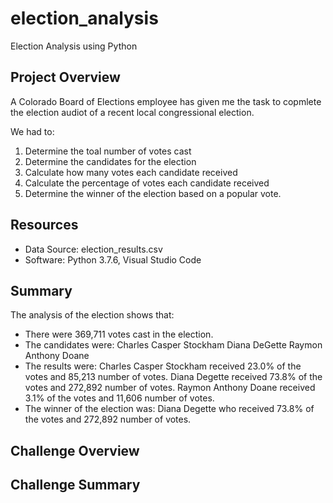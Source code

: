 # election_analysis
Election Analysis using Python

## Project Overview
A Colorado Board of Elections employee has given me the task to copmlete the election audiot of a recent local congressional election.

We had to:
1. Determine the toal number of votes cast
2. Determine the candidates for the election
3. Calculate how many votes each candidate received
4. Calculate the percentage of votes each candidate received
5. Determine the winner of the election based on a popular vote.

## Resources
- Data Source: election_results.csv
- Software: Python 3.7.6, Visual Studio Code

## Summary
The analysis of the election shows that:
- There were 369,711 votes cast in the election.
- The candidates were:
    Charles Casper Stockham
    Diana DeGette
    Raymon Anthony Doane
- The results were:
    Charles Casper Stockham received 23.0% of the votes and 85,213 number of votes.
    Diana Degette received 73.8% of the votes and 272,892 number of votes.
    Raymon Anthony Doane received 3.1% of the votes and 11,606 number of votes.
- The winner of the election was:
    Diana Degette who received 73.8% of the votes and 272,892 number of votes.

## Challenge Overview

## Challenge Summary